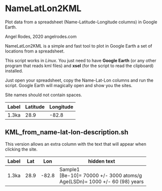 # NameLatLon2KML
Plot data from a spreadsheet (Name-Latitude-Longitude columns) in Google Earth.

Angel Rodes, 2020
angelrodes.com

NameLatLon2KML is a simple and fast tool to plot in Google Earth a set of locations from a spreadsheet.

This script works in *Linux*. You just need to have **Google Earth** (or any other program that reads kml files) and **xsel** (for the script to read the clipboard) installed.

Just open your spreadsheet, copy the Name-Lat-Lon columns and run the script. Google Earth will magically open and show you the sites.

Site names should not contain spaces.

Label  | Latitude | Longitude
------------- | -------------  | -------------  
 1.3ka |	28.9 |	-82.8 

## KML_from_name-lat-lon-description.sh

This version allows an extra column with the text that will appear when clicking the site.

Label  | Lat | Lon | hidden text
------------- | -------------  | -------------  | -------------
 1.3ka |	28.9 |	-82.8 |	Sample1  <br /> [Be-10]= 70000 +/- 3000 atoms/g <br /> Age(LSDn)= 1000 +/- 60 (98) years



